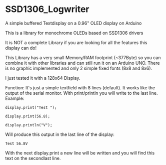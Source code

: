 # SSD1306_Logwriter
A simple buffered Textdisplay on a 0.96" OLED display on Arduino

This is a library for monochrome OLEDs based on SSD1306 drivers

It is NOT a complete Library if you are looking for all the features
this display can do! 

This Library has a very small Memory/RAM footprint (~377Byte)
so you can combine it with other libraries and can still run it on an Arduino UNO.
There is no graphic implemented and only 2 simple fixed fonts (8x8 and 8x6).

I just tested it with a 128x64 Display.

Function:
It's just a simple textfield with 8 lines (default). It works like the output 
of the serial monitor. With print/println you will write to the last line.
Example:

	display.print("Test ");
	
	display.print(56.8);
	
	display.println("V");
	
Will produce this output in the last line of the display:

	Test 56.8V
	
With the next display.print a new line will be written and you will find this text 
on the secondlast line.
